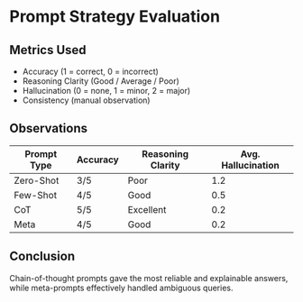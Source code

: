 # Prompt Strategy Evaluation

## Metrics Used
- Accuracy (1 = correct, 0 = incorrect)
- Reasoning Clarity (Good / Average / Poor)
- Hallucination (0 = none, 1 = minor, 2 = major)
- Consistency (manual observation)

## Observations

| Prompt Type | Accuracy | Reasoning Clarity | Avg. Hallucination |
|-------------|----------|-------------------|--------------------|
| Zero-Shot   | 3/5      | Poor              | 1.2                |
| Few-Shot    | 4/5      | Good              | 0.5                |
| CoT         | 5/5      | Excellent         | 0.2                |
| Meta        | 4/5      | Good              | 0.2                |

## Conclusion
Chain-of-thought prompts gave the most reliable and explainable answers, while meta-prompts effectively handled ambiguous queries.
